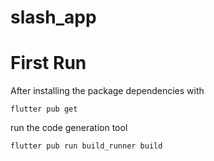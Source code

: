 # slash_app


# First Run


After installing the package dependencies with 

```
flutter pub get
```

run the code generation tool 

```
flutter pub run build_runner build
```
